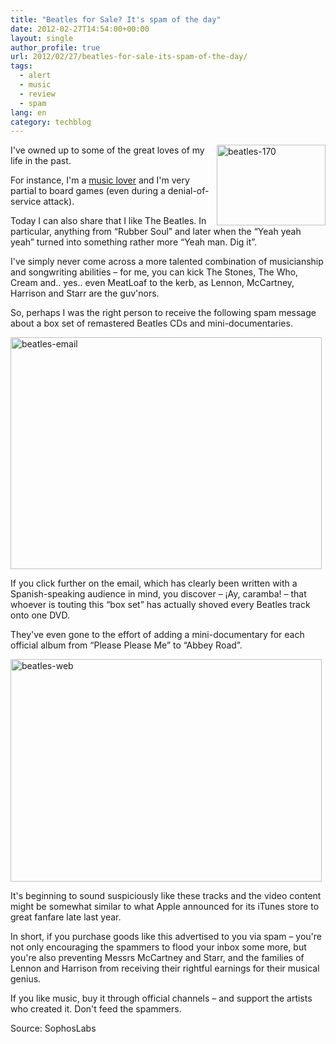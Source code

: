 ```yaml
---
title: "Beatles for Sale? It's spam of the day"
date: 2012-02-27T14:54:00+00:00
layout: single
author_profile: true
url: 2012/02/27/beatles-for-sale-its-spam-of-the-day/
tags:
  - alert
  - music
  - review
  - spam
lang: en
category: techblog
---
```

[<img title="beatles-170" border="0" alt="beatles-170" align="right" src="http://lh6.ggpht.com/-pxb0j4qqpWA/T0uRzNlW2nI/AAAAAAAAE-o/i8nCsHzTlXI/beatles-170_thumb.jpg?imgmax=800" width="174" height="129" />](http://lh6.ggpht.com/-cqy7RKTDxdg/T0uRt1N_JXI/AAAAAAAAE-g/0liQmX2uRoM/s1600-h/beatles-170%25255B2%25255D.jpg)I've owned up to some of the great loves of my life in the past. 

For instance, I'm a <a href="http://www.last.fm/user/omidfarhang" target="_blank">music lover</a> and I'm very partial to board games (even during a denial-of-service attack). 

Today I can also share that I like The Beatles. In particular, anything from &#8220;Rubber Soul&#8221; and later when the &#8220;Yeah yeah yeah&#8221; turned into something rather more &#8220;Yeah man. Dig it&#8221;. 

I've simply never come across a more talented combination of musicianship and songwriting abilities &#8211; for me, you can kick The Stones, The Who, Cream and.. yes.. even MeatLoaf to the kerb, as Lennon, McCartney, Harrison and Starr are the guv'nors. 

So, perhaps I was the right person to receive the following spam message about a box set of remastered Beatles CDs and mini-documentaries. 

[<img title="beatles-email" border="0" alt="beatles-email" src="http://lh5.ggpht.com/-KqdIRMHds60/T0uR9KPN2qI/AAAAAAAAE-4/iKNhQNZxThc/beatles-email_thumb%25255B2%25255D.jpg?imgmax=800" width="498" height="371" />](http://lh4.ggpht.com/-tHjnOmSm6xs/T0uR3RGz8yI/AAAAAAAAE-w/6xzoYepUwKQ/s1600-h/beatles-email%25255B4%25255D.jpg) 

If you click further on the email, which has clearly been written with a Spanish-speaking audience in mind, you discover &#8211; ¡Ay, caramba! &#8211; that whoever is touting this &#8220;box set&#8221; has actually shoved every Beatles track onto one DVD. 

They've even gone to the effort of adding a mini-documentary for each official album from &#8220;Please Please Me&#8221; to &#8220;Abbey Road&#8221;. 

[<img title="beatles-web" border="0" alt="beatles-web" src="http://lh5.ggpht.com/-8D96iBRdQX0/T0uSEcF8slI/AAAAAAAAE_I/Pckde8ao7r0/beatles-web_thumb%25255B2%25255D.jpg?imgmax=800" width="498" height="356" />](http://lh4.ggpht.com/-ZdibHHQvZAg/T0uSBGjc-xI/AAAAAAAAE_A/1omNpNx3i1A/s1600-h/beatles-web%25255B4%25255D.jpg) 

It's beginning to sound suspiciously like these tracks and the video content might be somewhat similar to what Apple announced for its iTunes store to great fanfare late last year. 

In short, if you purchase goods like this advertised to you via spam &#8211; you're not only encouraging the spammers to flood your inbox some more, but you're also preventing Messrs McCartney and Starr, and the families of Lennon and Harrison from receiving their rightful earnings for their musical genius. 

If you like music, buy it through official channels &#8211; and support the artists who created it. Don't feed the spammers. 

Source: SophosLabs